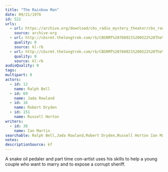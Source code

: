 ```yaml
---
title: "The Rainbow Man"
date: 09/21/1976
id: 522
urls: 
  - url: https://archive.org/download/cbs_radio_mystery_theater/cbs_radio_mystery_theater-0501-0550.zip/cbs_radio_mystery_theater-0501-0550%2Fcbsrmt_0522_the_rainbow_man.mp3
    source: archive-org
  - url: http://cbsrmt.thelongtrek.com/rb/CBSRMT%20760921%200522%20The%20Rainbow%20Man_wuwm.mp3
    quality: 0
    source: kl-rb
  - url: http://cbsrmt.thelongtrek.com/rb/CBSRMT%20760921%200522%20The%20Rainbow%20Man_wbbm_rb.mp3
    quality: 0
    source: kl-rb
audioQuality: 0
tags: 
multipart: 0
actors:  
  - id: 12
    name: Ralph Bell  
  - id: 69
    name: Jada Rowland  
  - id: 16
    name: Robert Dryden  
  - id: 151
    name: Russell Horton
writers:  
  - id: 38
    name: Ian Martin
searchable: Ralph Bell,Jada Rowland,Robert Dryden,Russell Horton Ian Martin
notes: 
descriptionSource: kf
---
```

A snake oil pedaler and part time con-artist uses his skills to help a young couple who want to marry and to expose a corrupt sheriff.